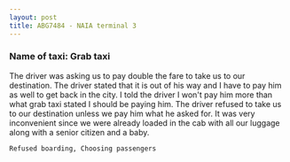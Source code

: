 ```yaml
---
layout: post
title: ABG7484 - NAIA terminal 3
---
```


### Name of taxi: Grab taxi

The driver was asking us to pay double the fare to take us to our destination. The driver stated that it is out of his way and I have to pay him as well to get back in the city. I told the driver I won't pay him more than what grab taxi stated I should be paying him. The driver refused to take us to our destination unless we pay him what he asked for. It was very inconvenient since we were already loaded in the cab with all our luggage along with a senior citizen and a baby.

```Refused boarding, Choosing passengers```
